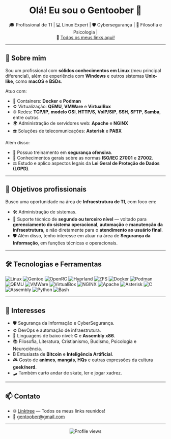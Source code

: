 <h1 align="center">Olá! Eu sou o Gentoober 👋</h1>

<p align="center">
  🎓 Profissional de TI | 💻 Linux Expert | 🛡 Cybersegurança | 🧠 Filosofia e Psicologia |
  <br>
  🔗 <a href="https://linktr.ee/gentoober">Todos os meus links aqui!</a>
</p>

---

## 📝 Sobre mim

Sou um profissional com **sólidos conhecimentos em Linux** (meu principal diferencial), além de experiência com **Windows** e outros sistemas **Unix-like**, como **macOS** e **BSDs**.

Atuo com:

- 🐳 Containers: **Docker** e **Podman**
- ⚙️ Virtualização: **QEMU**, **VMWare** e **VirtualBox**
- 🌐 Redes: **TCP/IP**, **modelo OSI**, **HTTP/S**, **VoIP/SIP**, **SSH**, **SFTP**, **Samba**, entre outros
- 🌍 Administração de servidores web: **Apache** e **NGINX**
- ☎️ Soluções de telecomunicações: **Asterisk** e **PABX**

Além disso:

- 🔐 Possuo treinamento em **segurança ofensiva**.
- 📄 Conhecimentos gerais sobre as normas **ISO/IEC 27001** e **27002**.
- ⚖️ Estudo e aplico aspectos legais da **Lei Geral de Proteção de Dados (LGPD)**.

---

## 🎯 Objetivos profissionais

Busco uma oportunidade na área de **Infraestrutura de TI**, com foco em:

- 🛠 Administração de sistemas.
- 🔧 Suporte técnico de **segundo ou terceiro nível** — voltado para **gerenciamento do sistema operacional**, **automação** e **manutenção da infraestrutura**, e não diretamente para o **atendimento ao usuário final**.
- 🛡 Além disso, tenho interesse em atuar na área de **Segurança da Informação**, em funções técnicas e operacionais.

---

## 🛠 Tecnologias e Ferramentas

![Linux](https://img.shields.io/badge/Linux-FCC624?style=flat&logo=linux&logoColor=black)
![Gentoo](https://img.shields.io/badge/Gentoo-purple?style=flat&logo=gentoo&logoColor=white)
![OpenRC](https://img.shields.io/badge/OpenRC-blue?style=flat)
![Hyprland](https://img.shields.io/badge/Hyprland-00AEEF?style=flat)
![ZFS](https://img.shields.io/badge/ZFS-0C5A66?style=flat)
![Docker](https://img.shields.io/badge/Docker-2496ED?style=flat&logo=docker&logoColor=white)
![Podman](https://img.shields.io/badge/Podman-89CFF0?style=flat)
![QEMU](https://img.shields.io/badge/QEMU-black?style=flat)
![VMWare](https://img.shields.io/badge/VMWare-607078?style=flat)
![VirtualBox](https://img.shields.io/badge/VirtualBox-183A61?style=flat)
![NGINX](https://img.shields.io/badge/NGINX-009639?style=flat&logo=nginx&logoColor=white)
![Apache](https://img.shields.io/badge/Apache-D22128?style=flat&logo=apache&logoColor=white)
![Asterisk](https://img.shields.io/badge/Asterisk-FF9900?style=flat)
![C](https://img.shields.io/badge/C-00599C?style=flat&logo=c&logoColor=white)
![Assembly](https://img.shields.io/badge/Assembly-FFA500?style=flat)
![Python](https://img.shields.io/badge/Python-3776AB?style=flat&logo=python&logoColor=white)
![Bash](https://img.shields.io/badge/Bash-4EAA25?style=flat&logo=gnu-bash&logoColor=white)

---

## 🧠 Interesses

- 🛡 Segurança da Informação e CyberSegurança.
- ⚙️ DevOps e automação de infraestrutura.
- 🧬 Linguagens de baixo nível: **C** e **Assembly x86**.
- 📚 Filosofia, Literatura, Cristianismo, Budismo, Psicologia e Neurociência.
- ₿ Entusiasta de **Bitcoin** e **Inteligência Artificial**.
- 🎮 Gosto de **animes**, **mangás**, **HQs** e outras expressões da cultura **geek/nerd**.
- 🛹 Também curto andar de skate, ler e jogar xadrez.

---

<!--
## 📈 Estatísticas do GitHub

<p align="center">
  <img src="https://github-readme-stats.vercel.app/api?username=gentoober-one&show_icons=true&theme=radical" alt="GitHub Stats">
  <br>
  <img src="https://github-readme-streak-stats.herokuapp.com/?user=gentoober-one&theme=radical" alt="GitHub Streak">
</p>

---
-->

## 📫 Contato

- 🌐 [Linktree](https://linktr.ee/gentoober) — Todos os meus links reunidos!
- 📧 gentoober@gmail.com

---

<p align="center">
  <img src="https://komarev.com/ghpvc/?username=gentoober-one&style=flat-square&color=blue" alt="Profile views"/>
</p>
